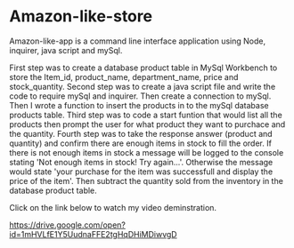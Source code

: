 # Amazon-like-store
Amazon-like-app is a command line interface application using Node, inquirer, java script and mySql.

First step was to create a database product table in MySql Workbench to store the Item_id, product_name, department_name, price and stock_quantity.
Second step was to create a java script file and write the code to require mySql and inquirer. Then create a connection to mySql. Then I wrote a function to insert the products in to the mySql database products table.
Third step was to code a start funtion that would list all the products then prompt the user for what product they want to purchace and the quantity.
Fourth step was to take the response answer (product and quantity) and confirm there are enough items in stock to fill the order. If there is not enough items in stock a message will be logged to the console stating 'Not enough items in stock! Try again...'. Otherwise the message would state 'your purchase for the item was successfull and display the price of the item'. Then subtract the quantity sold from the inventory in the database product table.


Click on the link below to watch my video deminstration.

https://drive.google.com/open?id=1mHVLfE1Y5UudnaFFE2tgHqDHiMDiwvgD

